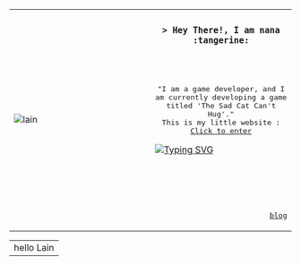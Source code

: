 <table>
  <tr>
    <td width="50%">
      <img src="https://github.com/Blackcat-love/Blackcat-love/blob/main/static/images/serial-experiments-lain-disappear.gif" alt="lain" style="max-width:100%;">
    </td>
    <td width="50%">
      <h3 align="center">
        <samp>&gt; Hey There!, I am <b>nana</b> :tangerine: </samp>
      </h3>
      <br/>
      <p align="center">
        <samp>
          <br/>
          "I am a game developer, and I am currently developing a game titled 'The Sad Cat Can't Hug'."
          <br/>
          This is my little website : <a href="https://thesadcatcanthug.neocities.org/" target="_blank">Click to enter</a>
        </samp>
      </p>
      <a href="https://git.io/typing-svg">
        <img src="https://readme-typing-svg.demolab.com?font=Fira+Code&weight=200&size=17&duration=4999&pause=1000&color=3340F7&center=true&width=435&lines=Hello+Lain;%E6%97%A0%E8%AE%BA%E5%9C%A8%E5%93%AA%EF%BC%8C%E4%BA%BA%E4%B8%8E%E4%BA%BA%E9%83%BD%E5%BD%BC%E6%AD%A4%E7%9B%B8%E8%BF%9E;%E3%81%A9%E3%81%93%E3%81%AB%E3%81%84%E3%81%A6%E3%82%82%E3%80%81%E4%BA%BA%E3%81%AF%E3%81%A4%E3%81%AA%E3%81%8C%E3%81%A3%E3%81%A6%E3%81%84%E3%82%8B;No+matter+where+you+are%2Cpeople+are+connected" alt="Typing SVG" />
      </a>
          <p align="right" style="margin-top: 100px;">
        <a href="https://owofile.github.io/NANABLOG/" target="_blank">
          <samp>
          blog
          </samp>
</a>
        <br/>
      </p>
    </td>
  </tr>
</table>


<table align="center">
  <tr>
    <td align="center">
      hello Lain
    </td>
  </tr>
</table>











